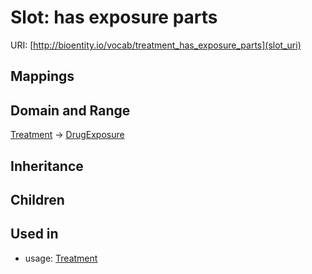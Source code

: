 # Slot: has exposure parts




URI: [http://bioentity.io/vocab/treatment_has_exposure_parts](slot_uri)
## Mappings

## Domain and Range

[Treatment](Treatment.md) -> [DrugExposure](DrugExposure.md)
## Inheritance

## Children

## Used in

 *  usage: [Treatment](Treatment.md)
